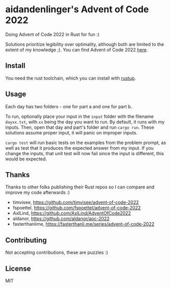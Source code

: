 # aidandenlinger's Advent of Code 2022

Doing Advent of Code 2022 in Rust for fun :)

Solutions prioritize legibility over optimality, although both are limited to
the extent of my knowledge ;). You can find Advent of Code 2022
[here](https://adventofcode.com/2022).

## Install
You need the rust toolchain, which you can install with
[rustup](https://rustup.rs/).

## Usage
Each day has two folders - one for part a and one for part b.

To run, optionally place your input in the `input` folder with the filename
`dayxx.txt`, with `xx` being the day you want to run. By default, it runs with
my inputs. Then, open that day and part's folder and run `cargo run`. These
solutions assume proper input, it will panic on improper inputs.

`cargo test` will run basic tests on the examples from the problem prompt, as
well as test that it produces the expected answer from my input. If you change
the inputs, that unit test will now fail since the input is different, this
would be expected.

## Thanks
Thanks to other folks publishing their Rust repos so I can compare and improve
my code afterwards :)

- timvisee, <https://github.com/timvisee/advent-of-code-2022>
- fspoettel, <https://github.com/fspoettel/advent-of-code-2022>
- AxlLind, <https://github.com/AxlLind/AdventOfCode2022>
- aldanor, <https://github.com/aldanor/aoc-2022>
- fasterthanlime, <https://fasterthanli.me/series/advent-of-code-2022>

## Contributing
Not accepting contributions, these are puzzles :)

## License
MIT
